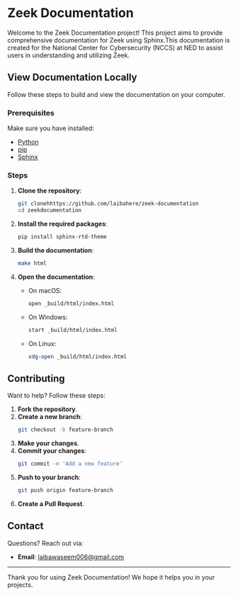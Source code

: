 # Zeek Documentation

Welcome to the Zeek Documentation project! This project aims to provide comprehensive documentation for Zeek using Sphinx.This documentation is created for the National Center for Cybersecurity (NCCS) at NED to assist users in understanding and utilizing Zeek.

## View Documentation Locally

Follow these steps to build and view the documentation on your computer.

### Prerequisites

Make sure you have installed:

- [Python](https://www.python.org/downloads/)
- [pip](https://pip.pypa.io/en/stable/installation/)
- [Sphinx](https://www.sphinx-doc.org/en/master/usage/installation.html)

### Steps

1. **Clone the repository**:
    ```bash
    git clonehhttps://github.com/laibahere/zeek-documentation
    cd zeekdocumentation
    ```

2. **Install the required packages**:
    ```bash
    pip install sphinx-rtd-theme
    ```

3. **Build the documentation**:
    ```bash
    make html
    ```

4. **Open the documentation**:
    - On macOS:
        ```bash
        open _build/html/index.html
        ```
    - On Windows:
        ```bash
        start _build/html/index.html
        ```
    - On Linux:
        ```bash
        xdg-open _build/html/index.html
        ```

## Contributing

Want to help? Follow these steps:

1. **Fork the repository**.
2. **Create a new branch**:
    ```bash
    git checkout -b feature-branch
    ```
3. **Make your changes**.
4. **Commit your changes**:
    ```bash
    git commit -m 'Add a new feature'
    ```
5. **Push to your branch**:
    ```bash
    git push origin feature-branch
    ```
6. **Create a Pull Request**.


## Contact

Questions? Reach out via:

- **Email**: laibawaseem006@gmail.com
---

Thank you for using Zeek Documentation! We hope it helps you in your projects.
